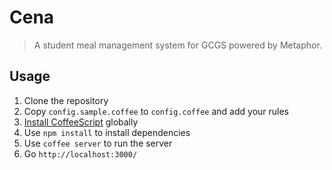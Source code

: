 Cena
========

> A student meal management system for GCGS powered by Metaphor.

Usage
--------

1. Clone the repository
2. Copy `config.sample.coffee` to `config.coffee` and add your rules
3. [Install CoffeeScript](http://coffeescript.org/#installation) globally
4. Use `npm install` to install dependencies
5. Use `coffee server` to run the server
6. Go `http://localhost:3000/`
